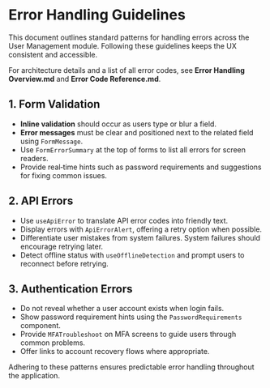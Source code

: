 # Error Handling Guidelines

This document outlines standard patterns for handling errors across the User Management module. Following these guidelines keeps the UX consistent and accessible.

For architecture details and a list of all error codes, see **Error Handling Overview.md** and **Error Code Reference.md**.

## 1. Form Validation

- **Inline validation** should occur as users type or blur a field.
- **Error messages** must be clear and positioned next to the related field using `FormMessage`.
- Use `FormErrorSummary` at the top of forms to list all errors for screen readers.
- Provide real‑time hints such as password requirements and suggestions for fixing common issues.

## 2. API Errors

- Use `useApiError` to translate API error codes into friendly text.
- Display errors with `ApiErrorAlert`, offering a retry option when possible.
- Differentiate user mistakes from system failures. System failures should encourage retrying later.
- Detect offline status with `useOfflineDetection` and prompt users to reconnect before retrying.

## 3. Authentication Errors

- Do not reveal whether a user account exists when login fails.
- Show password requirement hints using the `PasswordRequirements` component.
- Provide `MFATroubleshoot` on MFA screens to guide users through common problems.
- Offer links to account recovery flows where appropriate.

Adhering to these patterns ensures predictable error handling throughout the application.
